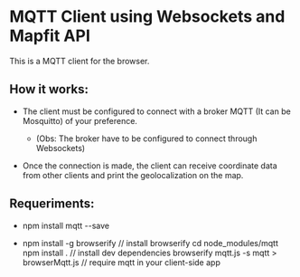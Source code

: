 # MQTT Client using Websockets and Mapfit API

This is a MQTT client for the browser.

## How it works:

* The client must be configured to connect with a broker MQTT (It can be Mosquitto) of your preference.

  * (Obs: The broker have to be configured to connect through Websockets)

* Once the connection is made, the client can receive coordinate data from other clients and print the geolocalization on the map.

## Requeriments:

* npm install mqtt --save

* npm install -g browserify // install browserify
cd node_modules/mqtt
npm install . // install dev dependencies
browserify mqtt.js -s mqtt > browserMqtt.js // require mqtt in your client-side app

